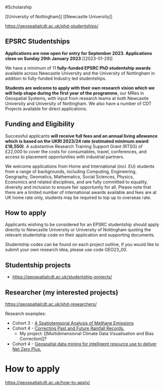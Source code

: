 #Scholarship 

[[University of Nottingham]]
[[Newcastle University]]

https://geospatialcdt.ac.uk/phd-studentships/

## EPSRC Studentships

**Applications are now open for entry for September 2023. Applications close on Sunday 29th January 2023** [[2023-01-29]]

We have a minimum of 11 **fully-funded EPSRC PhD studentship awards** available across Newcastle University and the University of Nottingham in addition to fully-funded Industry led studentships.

**Students are welcome to apply with their own research vision which we will help shape during the first year of the programme**, our MRes in Geospatial Systems, with input from research teams at both Newcastle University and University of Nottingham. We also have a number of CDT Projects available for direct applications.

## Funding and Eligibility

Successful applicants **will receive full fees and an annual living allowance which is based on the UKRI 2023/24 rate (estimated minimum award £18,550)**. A substantive Research Training Support Grant (RTSG) of £22,000 to cover the costs for consumables, travel, conferences, and access to placement opportunities with industrial partners.

We welcome applications from Home and International (incl. EU) students from a range of backgrounds, including Computing, Engineering, Geography, Geomatics, Mathematics, Social Sciences, Physics, Economics and related disciplines, and are fully committed to equality, diversity and inclusion to ensure fair opportunity for all. Please note that there are a limited number of international awards available and fees are at UK home rate only, students may be required to top up to overseas rate.

## How to apply

Applicants wishing to be considered for an EPSRC studentship should apply directly to Newcastle University or University of Nottingham quoting the relevant studentship code on their application and supporting documents.

Studentship codes can be found on each project outline, if you would like to submit your own research idea, please use code GEO23_00.


## Studentship projects

- https://geospatialcdt.ac.uk/studentship-projects/

## Researcher (my interested projects)

https://geospatialcdt.ac.uk/phd-researchers/

Research examples:
- Cohort 3 - [A Spatiotemporal Analysis of Methane Emissions](https://geospatialcdt.ac.uk/team/keneuoe-maliehe/)
- Cohort 4 - [Correcting Past and Future Rainfall Records.](https://geospatialcdt.ac.uk/team/ruth-dunn/)
	- My project: [[Multidimensional Climate Data Visualisation and Bias Correction]]?
- Cohort 4 - [Geospatial data mining for intelligent resource use to deliver Net Zero Plus.](https://geospatialcdt.ac.uk/team/adewale-fayale/)

# How to apply

https://geospatialcdt.ac.uk/how-to-apply/